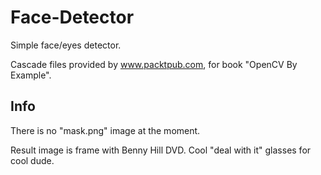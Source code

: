# Face-Detector
Simple face/eyes detector.

Cascade files provided by www.packtpub.com, for book "OpenCV By Example".

## Info
There is no "mask.png" image at the moment.

Result image is frame with Benny Hill DVD. Cool "deal with it" glasses for cool dude.